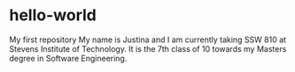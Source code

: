 # hello-world
My first repository
My name is Justina and I am currently taking SSW 810 at Stevens Institute of Technology.  It is the 7th class of 10 towards my Masters degree in Software Engineering.
